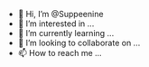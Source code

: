 - 👋 Hi, I’m @Suppeenine
- 👀 I’m interested in ...
- 🌱 I’m currently learning ...
- 💞️ I’m looking to collaborate on ...
- 📫 How to reach me ...

<!---
Suppeenine/Suppeenine is a ✨ special ✨ repository because its `README.md` (this file) appears on your GitHub profile.
You can click the Preview link to take a look at your changes.
--->
